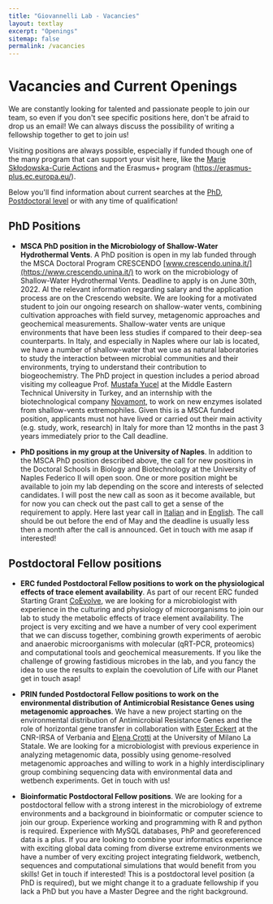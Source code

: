 ```yaml
---
title: "Giovannelli Lab - Vacancies"
layout: textlay
excerpt: "Openings"
sitemap: false
permalink: /vacancies
---
```

# Vacancies and Current Openings

We are constantly looking for talented and passionate people to join our team, so even if you don't see specific positions here, don't be afraid to drop us an email! We can always discuss the possibility of writing a fellowship together to get to join us!

Visiting positions are always possible, especially if funded though one of the many program that can support your visit here, like the [Marie Skłodowska-Curie Actions](https://marie-sklodowska-curie-actions.ec.europa.eu/) and the Erasmus+ program (https://erasmus-plus.ec.europa.eu/).

Below you'll find information about current searches at the [PhD](#phd-positions), [Postdoctoral level](#postdoctoral-fellow-positions) or with any time of qualification!

## PhD Positions
- **MSCA PhD position in the Microbiology of Shallow-Water Hydrothermal Vents**. A PhD position is open in my lab funded through the MSCA Doctoral Program CRESCENDO [www.crescendo.unina.it/](https://www.crescendo.unina.it/) to work on the microbiology of Shallow-Water Hydrothermal Vents. Deadline to apply is on June 30th, 2022. Al the relevant information regarding salary and the application process are on the Crescendo website. We are looking for a motivated student to join our ongoing research on shallow-water vents, combining cultivation approaches with field survey, metagenomic approaches and geochemical measurements. Shallow-water vents are unique environments that have been less studies if compared to their deep-sea counterparts. In Italy, and especially in Naples where our lab is located, we have a number of shallow-water that we use as natural laboratories to study the interaction between microbial communities and their environments, trying to understand their contribution to biogeochemistry. The PhD project in question includes a period abroad visiting my colleague Prof. [Mustafa Yucel](https://ims.metu.edu.tr/people/yucel-mustafa-associate-prof-dr) at the Middle Eastern Technical University in Turkey, and an internship with the biotechnological company [Novamont](https://www.novamont.com/eng/), to work on new enzymes isolated from shallow-vents extremophiles. Given this is a MSCA funded position, applicants must not have lived or carried out their main activity (e.g. study, work, research) in Italy for more than 12 months in the past 3 years immediately prior to the Call deadline.

- **PhD positions in my group at the University of Naples**. In addition to the MSCA PhD position described above, the call for new positions in the Doctoral Schools in Biology and Biotechnology at the University of Naples Federico II will open soon. One or more position might be available to join my lab depending on the score and interests of selected candidates. I will post the new call as soon as it become available, but for now you can check out the past call to get a sense of the requirement to apply. Here last year call in [Italian](http://www.unina.it/documents/11958/24993304/DOT_37_2021-04-22_bando.pdf) and in [English](http://www.unina.it/documents/11958/25516556/PhD_37_CALL.pdf). The call should be out before the end of May and the deadline is usually less then a month after the call is announced. Get in touch with me asap if interested!

## Postdoctoral Fellow positions
- **ERC funded Postdoctoral Fellow positions to work on the physiological effects of trace element availability**. As part of our recent ERC funded Starting Grant [CoEvolve](www.coevolve.eu), we are looking for a microbiologist with experience in the culturing and physiology of microorganisms to join our lab to study the metabolic effects of trace element availability. The project is very exciting and we have a number of very cool experiment that we can discuss together, combining growth experiments of aerobic and anaerobic microorganisms with molecular (qRT-PCR, proteomics) and computational tools and geochemical measurements. If you like the challenge of growing fastidious microbes in the lab, and you fancy the idea to use the results to explain the coevolution of Life with our Planet get in touch asap!

- **PRIN funded Postdoctoral Fellow positions to work on the environmental distribution of Antimicrobial Resistance Genes using metagenomic approaches**. We have a new project starting on the environmental distribution of Antimicrobial Resistance Genes and the role of horizontal gene transfer in collaboration with [Ester Eckert](http://www.vb.irsa.cnr.it/people/researcher/eckert) at the CNR-IRSA of Verbania and [Elena Crotti](https://expertise.unimi.it/get/person/elena-crotti) at the University of Milano La Statale. We are looking for a microbiologist with previous experience in analyzing metagenomic data, possibly using genome-resolved metagenomic approaches and willing to work in a highly interdisciplinary group combining sequencing data with environmental data and wetbench experiments. Get in touch with us!

- **Bioinformatic Postdoctoral Fellow positions**. We are looking for a postdoctoral fellow with a strong interest in the microbiology of extreme environments and a background in bioinformatic or computer science to join our group. Experience working and programming with R and python is required. Experience with MySQL databases, PhP and georeferenced data is a plus. If you are looking to combine your informatics experience with exciting global data coming from diverse extreme environments we have a number of very exciting project integrating fieldwork, wetbench, sequences and computational simulations that would benefit from you skills! Get in touch if interested! This is a postdoctoral level position (a PhD is required), but we might change it to a graduate fellowship if you lack a PhD but you have a Master Degree and the right background.

